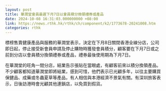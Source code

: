 ```yaml
---
layout: post
title: 華潤堂會員最遲下月7日以會員積分換領禮券或產品
date: 2024-10-08 16:31:03.000000000 +08:00
link: https://news.rthk.hk/rthk/ch/component/k2/1773678-20241008.htm
categories: rthk
---
```


標榜售賣健康產品與服務的華潤堂表示，決定在下月8日關閉香港全線分店，公司即日起，停止接受新會員申請及停止購物時獲發會員積分，顧客要在下月7日或之前到分店以會員積分換領禮券或產品，禮券最後使用期為下月7日。

在華潤堂的旺角一間分店，結業告示張貼在當眼處，有顧客前來以積分換領產品。不少顧客都知道華潤堂即將結業，感到可惜，他們表示已光顧多年，以往主要購買保健品、成藥或冬蟲夏草等產品，有人相信與本港經濟不景氣有關。有深圳旅客表示，日後訪港時會光顧其他連鎖店，以免買到假貨。
